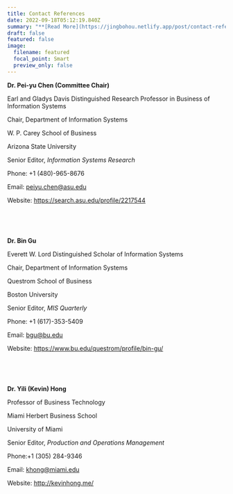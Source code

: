 ```yaml
---
title: Contact References
date: 2022-09-18T05:12:19.840Z
summary: "**[R﻿ead More](https://jingbohou.netlify.app/post/contact-references/)**"
draft: false
featured: false
image:
  filename: featured
  focal_point: Smart
  preview_only: false
---
```

**Dr. Pei-yu Chen (Committee Chair)**

Earl and Gladys Davis Distinguished Research Professor in Business of Information Systems

Chair, Department of Information Systems

W. P. Carey School of Business

Arizona State University

Senior Editor, *Information Systems Research*

Phone: +1 (480)-965-8676

Email: [peiyu.chen@asu.edu](mailto:peiyu.chen@asu.edu) 

Website: <https://search.asu.edu/profile/2217544> 

 

 

**Dr. Bin Gu** 

Everett W. Lord Distinguished Scholar of Information Systems

Chair, Department of Information Systems

Questrom School of Business

Boston University

Senior Editor, *MIS Quarterly*

Phone: +1 (617)-353-5409

Email: [bgu@bu.edu](mailto:bgu@bu.edu) 

Website: <https://www.bu.edu/questrom/profile/bin-gu/> 

 

 

**Dr. Yili (Kevin) Hong** 

Professor of Business Technology 

Miami Herbert Business School

University of Miami

Senior Editor, *Production and Operations Management*

Phone:+1 (305) 284-9346

Email: [khong@miami.edu](mailto:khong@miami.edu) 

Website: <http://kevinhong.me/>